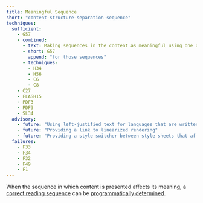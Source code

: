 ```yaml
---
title: Meaningful Sequence
short: "content-structure-separation-sequence"
techniques:
  sufficient:
    - G57
    - combined:
      - text: Making sequences in the content as meaningful using one of the following techniques
      - short: G57
        append: "for those sequences"
      - techniques:
        - H34
        - H56
        - C6
        - C8 
    - C27
    - FLASH15
    - PDF3
    - PDF3
    - SL34
  advisory:
    - future: "Using left-justified text for languages that are written left to right and right-justified text for languages that are written right-to-left"
    - future: "Providing a link to linearized rendering"
    - future: "Providing a style switcher between style sheets that affect presentation order"
  failures:
    - F33
    - F34
    - F32
    - F49
    - F1
---
```

When the sequence in which content is presented affects its meaning, a <a href="http://www.w3.org/TR/2008/REC-WCAG20-20081211/#correct-reading-sequencedef" class="termref">correct reading sequence</a> can be <a href="http://www.w3.org/TR/2008/REC-WCAG20-20081211/#programmaticallydetermineddef" class="termref">programmatically determined</a>.
